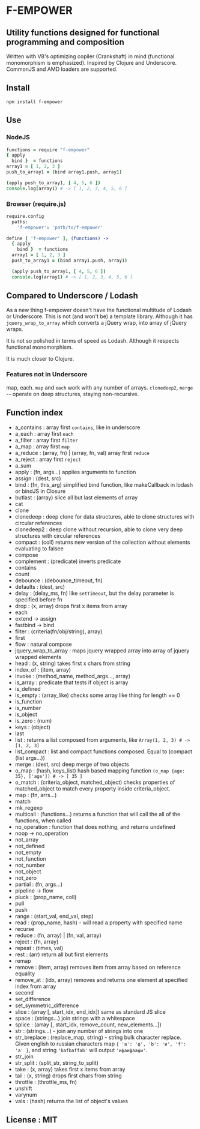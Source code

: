 # F-EMPOWER
## Utility functions designed for functional programming and composition
Written with V8's optimizing copiler (Crankshaft) in mind (functional monomorphism is emphasized).
Inspired by Clojure and Underscore.
CommonJS and AMD loaders are supported.

## Install
`npm install f-empower`

## Use
### NodeJS
```coffeescript
functions = require "f-empower"
{ apply
  bind }  = functions
array1 = [ 1, 2, 3 ]
push_to_array1 = (bind array1.push, array1)

(apply push_to_array1, [ 4, 5, 6 ])
console.log(array1) # -> [ 1, 2, 3, 4, 5, 6 ]
```
### Browser (require.js)
```coffeescript
require.config
  paths:
    'f-empower': 'path/to/f-empower'

define [ 'f-empower' ], (functions) ->
  { apply
    bind }  = functions
  array1 = [ 1, 2, 3 ]
  push_to_array1 = (bind array1.push, array1)

  (apply push_to_array1, [ 4, 5, 6 ])
  console.log(array1) # -> [ 1, 2, 3, 4, 5, 6 ]
```

## Compared to Underscore / Lodash
As a new thing f-empower doesn't have the functional multitude of Lodash or Underscore.
This is not (and won't be) a template library. Although it has `jquery_wrap_to_array` 
which converts a jQuery wrap, into array of jQuery wraps.

It is not so polished in terms of speed as Lodash. Although it respects functional 
monomorphism.

It is much closer to Clojure.

### Features not in Underscore
map, each. `map` and `each` work with any number of arrays.
`clonedeep2`, `merge` -- operate on deep structures, staying non-recursive.

## Function index
- a_contains  : array first `contains`, like in underscore
- a_each      : array first `each`
- a_filter    : array first `filter`
- a_map       : array first `map`
- a_reduce    : (array, fn) | (array, fn, val) array first `reduce`
- a_reject    : array first `reject`
- a_sum
- apply       : (fn, args...) applies arguments to function
- assign      : (dest, src)
- bind        : (fn, this_arg) simplified bind function, like makeCallback in lodash or bindJS in Closure
- butlast     : (array) slice all but last elements of array
- cat
- clone
- clonedeep   : deep clone for data structures, able to clone structures with circular references
- clonedeep2  : deep clone without recursion, able to clone very deep structures with circular references
- compact     : (coll) returns new version of the collection without elements evaluating to falsee
- compose
- complement  : (predicate) inverts predicate
- contains
- count
- debounce    : (debounce_timeout, fn)
- defaults    : (dest, src)
- delay       : (delay_ms, fn) like `setTimeout`, but the delay parameter is specified before fn
- drop        : (x, array) drops first x items from array
- each
- extend      -> assign
- fastbind    -> bind
- filter      : (criteria(fn/obj/string), array)
- first
- flow        : natural compose
- jquery_wrap_to_array : maps jquery wrapped array into array of jquery wrapped elements
- head         : (x, string) takes first x chars from string
- index_of     : (item, array)
- invoke       : (method_name, method_args..., array)
- is_array     : predicate that tests if object is array
- is_defined
- is_empty     : (array_like) checks some array like thing for length == 0
- is_function
- is_number
- is_object
- is_zero      : (num)
- keys         : (object)
- last
- list         : returns a list composed from arguments, like `Array(1, 2, 3) # -> [1, 2, 3]`
- list_compact : list and compact functions composed. Equal to (compact (list args...))
- merge        : (dest, src) deep merge of two objects
- o_map        : (hash, keys_list) hash based mapping function `(o_map {age: 35}, ['age']) # -> [ 35 ]`
- o_match      : (criteria_object, matched_object) checks properties of matched_object to match every
property inside criteria_object.
- map          : (fn, arrs...)
- match
- mk_regexp
- multicall    : (functions...) returns a function that will call the all of the functions, when called
- no_operation : function that does nothing, and returns undefined
- noop -> no_operation
- not_array
- not_defined
- not_empty
- not_function
- not_number
- not_object
- not_zero
- partial      : (fn, args...)
- pipeline -> flow
- pluck        : (prop_name, coll)
- pull
- push
- range        : (start_val, end_val, step)
- read         : (prop_name, hash) - will read a property with specified name
- recurse
- reduce       : (fn, array) | (fn, val, array)
- reject       : (fn, array)
- repeat       : (times, val)
- rest         : (arr) return all but first elements
- remap
- remove       : (item, array) removes item from array based on reference equality
- remove_at    : (idx, array) removes and returns one element at specified index from array
- second
- set_difference
- set_symmetric_difference
- slice        : (array [, start_idx, end_idx]) same as standard JS slice
- space        : (strings...) join strings with a whitespace
- splice       : (array [, start_idx, remove_count, new_elements...])
- str          : (strings...) - join any number of strings into one
- str_breplace : (replace_map, string) - string bulk character replace.
Given english to russian characters map `{ 'a': 'ф', 'b': 'и', 'f': 'а' }`,
and string `'bafbaffab'` will output `'ифаифаафи'`.
- str_join
- str_split    : (split_str, string_to_split)
- take         : (x, array) takes first x items from array
- tail         : (x, string) drops first chars from string
- throttle     : (throttle_ms, fn)
- unshift
- varynum
- vals         : (hash) returns the list of object's values

## License : MIT
